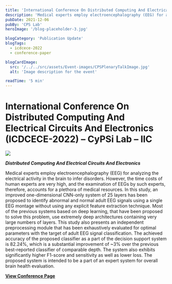 ```yaml
---
title: 'International Conference On Distributed Computing And Electrical Circuits And Electronics (ICDCECE-2022)'
description: 'Medical experts employ electroencephalography (EEG) for analyzing the electrical activity in the brain to infer disorders.'
pubDate: 2021-12-06
pubBy: 'CPS Lab'
heroImage: '/blog-placeholder-3.jpg'

blogCategory: 'Publication Update'
blogTags: 
  - icdcece-2022
  - conference-paper

blogCardImage:
  src: '/../../src/assets/Event-images/CPSPlenaryTalkImage.jpg'
  alt: 'Image description for the event'

readTime: '5 min'
---
```


# International Conference On Distributed Computing And Electrical Circuits And Electronics (ICDCECE-2022) – CyPSi Lab – IIC
![](http://cps.iic.ac.in/wp-content/uploads/2022/05/graphical-abstract-1024x566.png)

**_Distributed Computing And Electrical Circuits And Electronics_**

Medical experts employ electroencephalography (EEG) for analyzing the electrical activity in the brain to infer disorders. However, the time costs of human experts are very high, and the examination of EEGs by such experts, therefore, accounts for a plethora of medical resources. In this study, an improved one-dimensional CNN-only system of 25 layers has been proposed to identify abnormal and normal adult EEG signals using a single EEG montage without using any explicit feature extraction technique. Most of the previous systems based on deep learning, that have been proposed to solve this problem, use extremely deep architectures containing very large numbers of layers. This study also presents an independent preprocessing module that has been exhaustively evaluated for optimal parameters with the target of adult EEG signal classification. The achieved accuracy of the proposed classifier as a part of the decision support system is 82.24%, which is a substantial improvement of ~3% over the previous best-reported classifier of comparable depth. The system also exhibits significantly higher F1-score and sensitivity as well as lower loss. The proposed system is intended to be a part of an expert system for overall brain health evaluation.

[**View Conference Page**](https://icdcece.in/index.php)